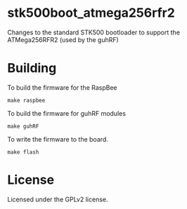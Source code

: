 # stk500boot_atmega256rfr2

Changes to the standard STK500 bootloader to support the ATMega256RFR2
(used by the guhRF) 

# Building

To build the firmware for the RaspBee 

```
make raspbee
```
To build the firmware for guhRF modules

```
make guhRF
```

To write the firmware to the board.

```
make flash
```


# License
Licensed under the GPLv2 license.

